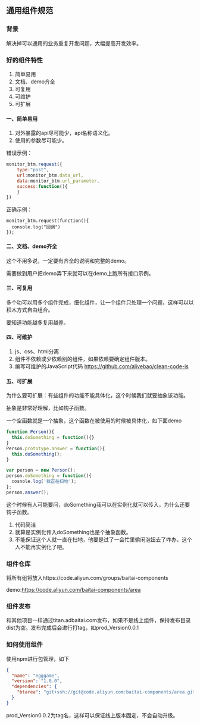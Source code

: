 ## 通用组件规范

### 背景

解决掉可以通用的业务重复开发问题，大幅提高开发效率。



### 好的组件特性

1. 简单易用
2. 文档、demo齐全
3. 可复用
4. 可维护
5. 可扩展



#### 一、简单易用

1. 对外暴露的api尽可能少，api名称语义化。
2. 使用的参数尽可能少。

错误示例：

```javascript
monitor_btm.request({
    type:"post",
    url:monitor_btm.data_url,
    data:monitor_btm.url_parameter,
    success:function(){
    }
})
```

正确示例：

```
monitor_btm.request(function(){
  console.log("回调")
});
```

#### 二、文档、demo齐全

这个不用多说，一定要有齐全的说明和完整的demo。

需要做到用户把demo弄下来就可以在demo上跑所有接口示例。



#### 三、可复用

多个功可以用多个组件完成，细化组件，让一个组件只处理一个问题，这样可以以积木方式自由组合。

要知道功能越多复用越差。



#### 四、可维护

1. js、css、html分离
2. 组件不依赖或少依赖别的组件，如果依赖要确定组件版本。
3. 编写可维护的JavaScript代码 https://github.com/alivebao/clean-code-js



#### 五、可扩展

 为什么要可扩展：有些组件的功能不能具体化，这个时候我们就要抽象该功能。

抽象是非常好理解，比如钩子函数。

一个空函数就是一个抽象，这个函数在被使用的时候被具体化，如下面demo

```javascript
function Person(){
  this.doSomething = function(){}
}
Person.prototype.answer = function(){
  this.doSomething();
}

var person = new Person();
person.doSomething = function(){
  cosnole.log('我正在扫地');
};
person.answer();
```

这个时候有人可能要问，doSomething我可以在实例化就可以传入，为什么还要钩子函数。

1. 代码简洁
2. 就算是实例化传入doSomething也是个抽象函数。
3. 不能保证这个人就一直在扫地，他要是过了一会忙里偷闲泡妞去了咋办，这个人不能再实例化了吧。




### 组件仓库

将所有组将放入https://code.aliyun.com/groups/baitai-components

demo:https://code.aliyun.com/baitai-components/area



### 组件发布

和其他项目一样通过titan.adbaitai.com发布，如果不是线上组件，保持发布目录dist为空。发布完成后会进行打tag，如prod_Version0.0.1



### 如何使用组件

使用npm进行包管理，如下

```json
{
  "name": "egggame",
  "version": "1.0.0",
  "dependencies": {
    "btarea": "git+ssh://git@code.aliyun.com:baitai-components/area.git#prod_Version0.0.2"
  }
}
```

prod_Version0.0.2为tag名，这样可以保证线上版本固定，不会自动升级。








